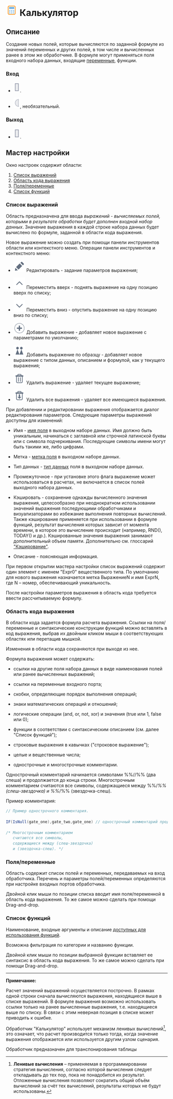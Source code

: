 # ![ ](../../media/app/icons/component-18/component-default-20.svg) Калькулятор

## Описание

Создание новых полей, которые вычисляются по заданной формуле из значений переменных и других полей, в том числе и вычисленных ранее в этом же обработчике. В формуле могут применяться поля входного набора данных, входящие [переменные](../../scenario/variables/README.md), функции.

### Вход

* ![](../../media/app/icons/ports/output-table-inactive.svg).

* ![](../../media/app/icons/ports/optional-input-variable-inactive.svg), необязательный.

### Выход

* ![](../../media/app/icons/ports/output-table-inactive.svg).

## Мастер настройки

Окно настроек содержит области:

 1. [Список выражений](#список_выражений)
 2. [Область кода выражения](#область_кода_выражения)
 3. [Поля/переменные](#поляпеременные)
 4. [Список функций](#список_функций)

### Список выражений

Область предназначена для ввода *выражений - вычисляемых полей, которыми в результате обработки будет дополнен входной набор данных*. Значение выражения в каждой строке набора данных будет вычислено по формуле, заданной в области кода выражения.

Новое выражение можно создать при помощи панели инструментов области или контекстного меню. Операции панели инструментов и контекстного меню:

* ![](../../media/app/icons/toolbar-18/toolbar-18-28.svg) Редактировать - задание параметров выражения;

* ![](../../media/app/icons/toolbar-18/toolbar-18-21.svg) Переместить вверх - поднять выражение на одну позицию вверх по списку;

* ![](../../media/app/icons/toolbar-18/toolbar-18-20.svg) Переместить вниз - опустить выражение на одну позицию вниз по списку;

* ![](../../media/app/icons/toolbar-18/toolbar-18-27.svg) Добавить выражение - добавляет новое выражение с параметрами по умолчанию;

* ![](../../media/app/icons/toolbar-18/toolbar-18-112.svg) Добавить выражение по образцу - добавляет новое выражение с типом данных, описанием и формулой, как у текущего выражения;

* ![](../../media/app/icons/toolbar-18/toolbar-18-8.svg) Удалить выражение - удаляет текущее выражение;

* ![](../../media/app/icons/toolbar-18/toolbar-18-127.svg) Удалить все выражения - удаляет все имеющиеся выражения.

При добавлении и редактировании выражения отображается диалог редактирования параметров. Следующие параметры выражений доступны для изменений:

* Имя - [имя поля](../../data/datasetfieldoptions.md) в выходном наборе данных. Имя должно быть уникальным, начинаться с заглавной или строчной латинской буквы или с символа подчеркивания. Последующие символы имени могут быть такими же, либо цифрами.

* Метка - [метка поля](../../data/datasetfieldoptions.md) в выходном наборе данных.

* Тип данных - [тип данных](../../data/datatype.md) поля в выходном наборе данных.

* Промежуточное - при установке этого флага выражение может использоваться в расчетах, не включается в список полей выходного набора данных.

* Кэшировать - сохранение однажды вычисленного значения выражения, целесообразно при неоднократном использовании значений выражения последующими обработчиками и визуализаторами во избежание выполнения повторных вычислений. Также кэширование применяется при использовании в формуле функций, результат вычисления которых зависит от момента времени, в которое это вычисление происходит (например, RND(), TODAY() и др.). Кэшированные значения выражения занимают дополнительный объем памяти. Дополнительно см. глоссарий ["Кэширование"](../../scenario/caching.md).

* Описание - поясняющая информация.

При первом открытии мастера настройки список выражений содержит один элемент с именем "Expr0" вещественного типа. По умолчанию для нового выражения назначается метка ВыражениеN и имя ExprN, где N – номер, обеспечивающий уникальность.

После настройки параметров выражения в область кода требуется ввести рассчитываемую формулу.

### Область кода выражения

В области кода задается формула расчета выражения. Ссылки на поля/переменные и синтаксические конструкции функций можно вставлять в код выражения, выбрав их двойным кликом мыши в соответствующих областях или перетащив мышкой.

Изменения в области кода сохраняются при выходе из нее.

Формула выражения может содержать:

* ссылки на другие поля набора данных в виде наименования полей или ранее вычисленных выражений;

* ссылки на переменные входного порта;

* скобки, определяющие порядок выполнения операций;

* знаки математических операций и отношений;

* логические операции (and, or, not, xor) и значения (true или 1, false или 0);

* функции в соответствии с синтаксическим описанием (см. далее "Список функций");

* строковые выражения в кавычках ("строковое выражение");

* целые и вещественные числа;

* однострочные и многострочные комментарии.

Однострочный комментарий начинается символами %%//%% (два слеша) и продолжается до конца строки. Многострочным комментарием считаются все символы, содержащиеся между %%/*%% (слеш-звездочка) и %%*/%% (звездочка-слеш).

Пример комментария:

```java
// Пример однострочного комментария.

IF(IsNull(gate_one),gate_two,gate_one) // однострочный комментарий продолжается до конца строки.

/* Многострочным комментарием
   считаются все символы,
   содержащиеся между (слеш-звездочка)
   и (звездочка-слеш). */
```

### Поля/переменные

Область содержит список полей и переменных, передаваемых на вход обработчика. Перечень и параметры полей/переменных определяются при настройке входных портов обработчика.

Двойной клик мыши по позиции списка вводит имя поля/переменной в область кода выражения. То же самое можно сделать при помощи Drag-and-drop.

### Список функций

Наименование, входные аргументы и описание [доступных для использования функций](../calc-func/README.md).

Возможна фильтрация по категории и названию функции.

Двойной клик мыши по позиции выбранной функции вставляет ее синтаксис в область кода выражения. То же самое можно сделать при помощи Drag-and-drop.

----

**Примечание:**

Расчет значений выражений осуществляется построчно. В рамках одной строки сначала вычисляются выражения, находящиеся выше в списке выражений. В формуле выражения возможно использовать ссылки только на ранее вычисленные выражения, т.е. находящиеся выше по списку. В связи с этим неверная позиция в списке может приводить к ошибке.

Обработчик "Калькулятор" использует механизм ленивых вычислений[^1], это означает, что расчет производится только тогда, когда значение выражения отображается или используется другим узлом сценария.

Обработчик предназначен для транспонирования таблицы

[^1]: **Ленивые вычисления** – применяемая в программировании стратегия вычисления, согласно которой вычисления следует откладывать до тех пор, пока не понадобится их результат. Отложенные вычисления позволяют сократить общий объём вычислений за счёт тех вычислений, результаты которых не будут использованы.